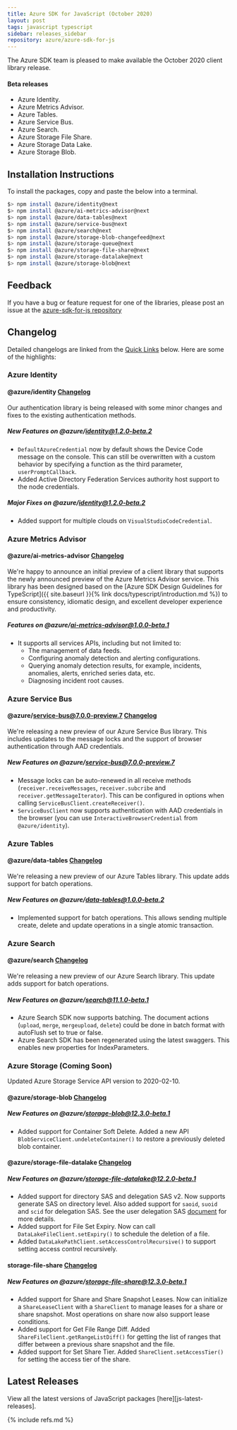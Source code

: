 ```yaml
---
title: Azure SDK for JavaScript (October 2020)
layout: post
tags: javascript typescript
sidebar: releases_sidebar
repository: azure/azure-sdk-for-js
---
```


The Azure SDK team is pleased to make available the October 2020 client library release.

#### Beta releases

- Azure Identity.
- Azure Metrics Advisor.
- Azure Tables.
- Azure Service Bus.
- Azure Search.
- Azure Storage File Share.
- Azure Storage Data Lake.
- Azure Storage Blob.

## Installation Instructions

To install the packages, copy and paste the below into a terminal.

```bash
$> npm install @azure/identity@next
$> npm install @azure/ai-metrics-advisor@next
$> npm install @azure/data-tables@next
$> npm install @azure/service-bus@next
$> npm install @azure/search@next
$> npm install @azure/storage-blob-changefeed@next
$> npm install @azure/storage-queue@next
$> npm install @azure/storage-file-share@next
$> npm install @azure/storage-datalake@next
$> npm install @azure/storage-blob@next

```

## Feedback

If you have a bug or feature request for one of the libraries, please post an issue at the [azure-sdk-for-js repository](https://github.com/azure/azure-sdk-for-js/issues)

## Changelog

Detailed changelogs are linked from the [Quick Links](#quick-links) below. Here are some of the highlights:


### Azure Identity

#### @azure/identity  [Changelog](https://github.com/Azure/azure-sdk-for-js/blob/master/sdk/identity/identity/CHANGELOG.md)

Our authentication library is being released with some minor changes and fixes to the existing authentication methods.

##### New Features on @azure/identity@1.2.0-beta.2

- `DefaultAzureCredential` now by default shows the Device Code message on the console. This can still be overwritten with a custom behavior by specifying a function as the third parameter, `userPromptCallback`.
- Added Active Directory Federation Services authority host support to the node credentials.

##### Major Fixes on @azure/identity@1.2.0-beta.2

- Added support for multiple clouds on `VisualStudioCodeCredential`. 


### Azure Metrics Advisor

#### @azure/ai-metrics-advisor [Changelog](https://github.com/Azure/azure-sdk-for-js/blob/master/sdk/metricsadvisor/ai-metrics-advisor/CHANGELOG.md#100-beta1-2020-10-07)

We're happy to announce an initial preview of a client library that supports the newly announced preview of the Azure Metrics Advisor service. This library has been designed based on the [Azure SDK Design Guidelines for TypeScript]({{ site.baseurl }}{% link docs/typescript/introduction.md %}) to ensure consistency, idiomatic design, and excellent developer experience and productivity.

##### Features on @azure/ai-metrics-advisor@1.0.0-beta.1

- It supports all services APIs, including but not limited to:
  - The management of data feeds.
  - Configuring anomaly detection and alerting configurations.
  - Querying anomaly detection results, for example, incidents, anomalies, alerts, enriched series data, etc.
  - Diagnosing incident root causes.


### Azure Service Bus

#### @azure/service-bus@7.0.0-preview.7 [Changelog](https://github.com/Azure/azure-sdk-for-js/blob/master/sdk/servicebus/service-bus/CHANGELOG.md)

We're releasing a new preview of our Azure Service Bus library. This includes updates to the message locks and the support of browser authentication through AAD credentials.

##### New Features on @azure/service-bus@7.0.0-preview.7

- Message locks can be auto-renewed in all receive methods (`receiver.receiveMessages`, `receiver.subcribe`
  and `receiver.getMessageIterator`). This can be configured in options when calling `ServiceBusClient.createReceiver()`.
- `ServiceBusClient` now supports authentication with AAD credentials in the browser (you can use `InteractiveBrowserCredential` from `@azure/identity`).


### Azure Tables

#### @azure/data-tables [Changelog](https://github.com/Azure/azure-sdk-for-js/blob/master/sdk/tables/data-tables/CHANGELOG.md)

We're releasing a new preview of our Azure Tables library. This update adds support for batch operations.

##### New Features on @azure/data-tables@1.0.0-beta.2

- Implemented support for batch operations. This allows sending multiple create, delete and update operations in a single atomic transaction.


### Azure Search

#### @azure/search [Changelog](https://github.com/Azure/azure-sdk-for-js/blob/master/sdk/search/search-documents/CHANGELOG.md#1110-beta1-2020-10-05)

We're releasing a new preview of our Azure Search library. This update adds support for batch operations.

##### New Features on @azure/search@11.1.0-beta.1

- Azure Search SDK now supports batching. The document actions (`upload`, `merge`, `mergeupload`, `delete`) could be done in batch format with autoFlush set to true or false.
- Azure Search SDK has been regenerated using the latest swaggers. This enables new properties for IndexParameters.


### Azure Storage (Coming Soon)

Updated Azure Storage Service API version to 2020-02-10.

#### @azure/storage-blob [Changelog](https://github.com/Azure/azure-sdk-for-js/blob/master/sdk/storage/storage-blob/CHANGELOG.md)

##### New Features on @azure/storage-blob@12.3.0-beta.1

- Added support for Container Soft Delete. Added a new API `BlobServiceClient.undeleteContainer()` to restore a previously deleted blob container.

#### @azure/storage-file-datalake [Changelog](https://github.com/Azure/azure-sdk-for-js/blob/master/sdk/storage/storage-file-datalake/CHANGELOG.md)

##### New Features on @azure/storage-file-datalake@12.2.0-beta.1

- Added support for directory SAS and delegation SAS v2. Now supports generate SAS on directory level. Also added support for `saoid`, `suoid` and `scid` for delegation SAS. See the user delegation SAS [document](https://docs.microsoft.com/en-us/rest/api/storageservices/create-user-delegation-sas#specify-a-signed-object-id-for-a-security-principal-preview) for more details.
- Added support for File Set Expiry. Now can call `DataLakeFileClient.setExpiry()` to schedule the deletion of a file.
- Added `DataLakePathClient.setAccessControlRecursive()` to support setting access control recursively. 

#### storage-file-share [Changelog](https://github.com/Azure/azure-sdk-for-js/blob/master/sdk/storage/storage-file-share/CHANGELOG.md)

##### New Features on @azure/storage-file-share@12.3.0-beta.1

- Added support for Share and Share Snapshot Leases. Now can initialize a `ShareLeaseClient` with a `ShareClient` to manage leases for a share or share snapshot. Most operations on share now also support lease conditions.
- Added support for Get File Range Diff. Added `ShareFileClient.getRangeListDiff()` for getting the list of ranges that differ between a previous share snapshot and the file.
- Added support for Set Share Tier. Added `ShareClient.setAccessTier()` for setting the access tier of the share.


## Latest Releases

View all the latest versions of JavaScript packages [here][js-latest-releases].

{% include refs.md %}
